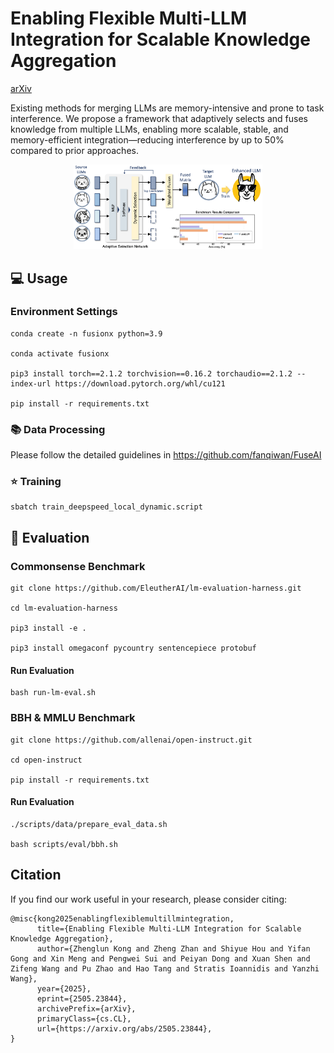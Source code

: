 # Enabling Flexible Multi-LLM Integration for Scalable Knowledge Aggregation

[arXiv](https://arxiv.org/pdf/2505.23844) 

Existing methods for merging LLMs are memory-intensive and prone to task interference. We propose a framework that adaptively selects and fuses knowledge from multiple LLMs, enabling more scalable, stable, and memory-efficient integration—reducing interference by up to 50% compared to prior approaches.

<p align="center">
  <img src="./framework_fusionx.png" width=60%> <br>
</p>



## 💻 Usage

### Environment Settings

```
conda create -n fusionx python=3.9

conda activate fusionx

pip3 install torch==2.1.2 torchvision==0.16.2 torchaudio==2.1.2 --index-url https://download.pytorch.org/whl/cu121

pip install -r requirements.txt
```
### 📚 Data Processing
Please follow the detailed guidelines in https://github.com/fanqiwan/FuseAI 

### ⭐ Training

```
sbatch train_deepspeed_local_dynamic.script
```


## 📝 Evaluation

### Commonsense Benchmark

```
git clone https://github.com/EleutherAI/lm-evaluation-harness.git

cd lm-evaluation-harness

pip3 install -e .

pip3 install omegaconf pycountry sentencepiece protobuf
```
#### Run Evaluation
```
bash run-lm-eval.sh
```

### BBH & MMLU Benchmark
```
git clone https://github.com/allenai/open-instruct.git

cd open-instruct

pip install -r requirements.txt
```

#### Run Evaluation
```
./scripts/data/prepare_eval_data.sh

bash scripts/eval/bbh.sh
```

## Citation
If you find our work useful in your research, please consider citing:
```
@misc{kong2025enablingflexiblemultillmintegration,
      title={Enabling Flexible Multi-LLM Integration for Scalable Knowledge Aggregation}, 
      author={Zhenglun Kong and Zheng Zhan and Shiyue Hou and Yifan Gong and Xin Meng and Pengwei Sui and Peiyan Dong and Xuan Shen and Zifeng Wang and Pu Zhao and Hao Tang and Stratis Ioannidis and Yanzhi Wang},
      year={2025},
      eprint={2505.23844},
      archivePrefix={arXiv},
      primaryClass={cs.CL},
      url={https://arxiv.org/abs/2505.23844}, 
}
```
